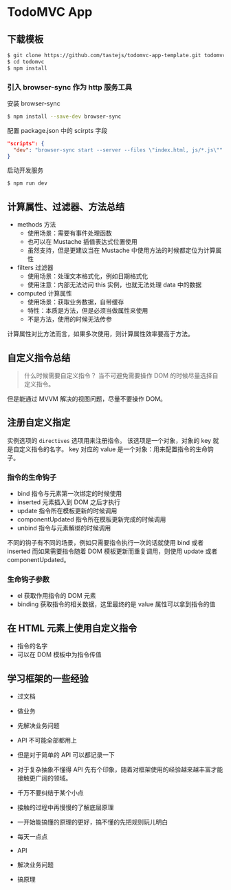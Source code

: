 # TodoMVC App

## 下载模板

```bash
$ git clone https://github.com/tastejs/todomvc-app-template.git todomvc
$ cd todomvc
$ npm install
```

### 引入 browser-sync 作为 http 服务工具

安装 browser-sync

```bash
$ npm install --save-dev browser-sync
```

配置 package.json 中的 scirpts 字段

```json
"scripts": {
  "dev": "browser-sync start --server --files \"index.html, js/*.js\""
}
```

启动开发服务

```bash
$ npm run dev
```

## 计算属性、过滤器、方法总结

- methods 方法
  + 使用场景：需要有事件处理函数
  + 也可以在 Mustache 插值表达式位置使用
  + 虽然支持，但是更建议当在 Mustache 中使用方法的时候都定位为计算属性
- filters 过滤器
  + 使用场景：处理文本格式化，例如日期格式化
  + 使用注意：内部无法访问 this 实例，也就无法处理 data 中的数据
- computed 计算属性
  + 使用场景：获取业务数据，自带缓存
  + 特性：本质是方法，但是必须当做属性来使用
  + 不是方法，使用的时候无法传参

计算属性对比方法而言，如果多次使用，则计算属性效率要高于方法。

## 自定义指令总结

> 什么时候需要自定义指令？
> 当不可避免需要操作 DOM 的时候尽量选择自定义指令。

但是能通过 MVVM 解决的视图问题，尽量不要操作 DOM。

## 注册自定义指定

实例选项的 `directives` 选项用来注册指令。
该选项是一个对象，对象的 key 就是自定义指令的名字。
key 对应的 value 是一个对象：用来配置指令的生命钩子。

### 指令的生命钩子

- bind   指令与元素第一次绑定的时候使用
- inserted 元素插入到 DOM 之后才执行
- update   指令所在模板更新的时候调用
- componentUpdated 指令所在模板更新完成的时候调用
- unbind 指令与元素解绑的时候调用

不同的钩子有不同的场景，例如只需要指令执行一次的话就使用 bind 或者 inserted
而如果需要指令随着 DOM 模板更新而重复调用，则使用 update 或者 componentUpdated。

### 生命钩子参数

- el       获取作用指令的 DOM 元素
- binding  获取指令的相关数据，这里最终的是 value 属性可以拿到指令的值

## 在 HTML 元素上使用自定义指令

- 指令的名字
- 可以在 DOM 模板中为指令传值

## 学习框架的一些经验

- 过文档
- 做业务
- 先解决业务问题
- API 不可能全部都用上
- 但是对于简单的 API 可以都记录一下
- 对于复杂抽象不懂得 API 先有个印象，随着对框架使用的经验越来越丰富才能接触更广阔的领域。
- 千万不要纠结于某个小点
- 接触的过程中再慢慢的了解底层原理
- 一开始能搞懂的原理的更好，搞不懂的先把规则玩儿明白

- 每天一点点

- API
- 解决业务问题
- 搞原理
